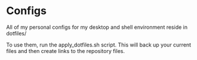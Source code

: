 Configs
=======

All of my personal configs for my desktop and shell environment
reside in dotfiles/

To use them, run the apply\_dotfiles.sh script. This will back up
your current files and then create links to the repository files.
